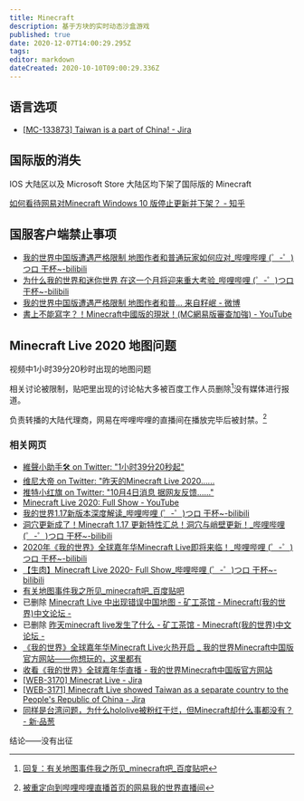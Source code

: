 ```yaml
---
title: Minecraft
description: 基于方块的实时动态沙盒游戏
published: true
date: 2020-12-07T14:00:29.295Z
tags: 
editor: markdown
dateCreated: 2020-10-10T09:00:29.336Z
---
```


语言选项
--------

+ [[MC-133873] Taiwan is a part of China! - Jira](https://web.archive.org/web/20201005125722/https://bugs.mojang.com/browse/MC-133873)

国际版的消失
------------

IOS 大陆区以及 Microsoft Store 大陆区均下架了国际版的 Minecraft

[如何看待网易对Minecraft Windows 10 版停止更新并下架？ - 知乎](https://web.archive.org/web/20201004155309/https://www.zhihu.com/question/64111647)

国服客户端禁止事项
------------------

+ [我的世界中国版遭遇严格限制 地图作者和普通玩家如何应对_哔哩哔哩 (゜-゜)つロ 干杯~-bilibili](https://archive.vn/X4LnI "https://www.bilibili.com/video/av540524788/")
+ [为什么我的世界和迷你世界 在这一个月将迎来重大考验_哔哩哔哩 (゜-゜)つロ 干杯~-bilibili](https://archive.is/lA0iA "https://www.bilibili.com/video/av925518412/")
+ [我的世界中国版遭遇严格限制 地图作者和普... 来自籽岷 - 微博](https://archive.vn/f6JDR "https://www.weibo.com/3159686244/J04BByPcd")
+ [書上不能寫字？！Minecraft中國版的現狀！(MC網易版審查加強) - YouTube](https://archive.is/F2M7z "https://www.youtube.com/watch?v=JwEJocioFY0")

<!--
+ [【 好奇七七 】極權政府管不到的禁書天堂？開箱 Minecraft 虛擬圖書館！《 好奇七七探索日記 》EP 008 - YouTube](https://archive.is/OE2On "https://www.youtube.com/watch?v=JwEJocioFY0")
-->

Minecraft Live 2020 地图问题
----------------------------

视频中1小时39分20秒时出现的地图问题

相关讨论被限制，贴吧里出现的讨论帖大多被百度工作人员删除[^20201207133919]没有媒体进行报道。

[^20201207133919]: [回复：有关地图事件我之所见_minecraft吧_百度贴吧](https://web.archive.org/web/20201207133919/https://tieba.baidu.com/p/6997026671?pn=2)


负责转播的大陆代理商，网易在哔哩哔哩的直播间在播放完毕后被封禁。[^sTYVi]

[^sTYVi]: [被重定向到哔哩哔哩直播首页的网易我的世界直播间](https://archive.is/sTYVi "https://live.bilibili.com/1310115")

### 相关网页


+ [維聲小助手🛠 on Twitter: "1小时39分20秒起"](https://archive.is/v5Jt8 "https://twitter.com/Vop19530615/status/1312637242473549824")
+ [维尼大帝 on Twitter: "昨天的Minecraft Live 2020......](https://archive.is/3dZMn "https://twitter.com/realEmperorPooh/status/1312640474033786880")
+ [推特小红旗 on Twitter: "10月4日消息 据网友反馈......"](https://archive.is/hkd3H "https://twitter.com/Xhnsoc__Redflag/status/1312658532055937026")
+ [Minecraft Live 2020: Full Show - YouTube](https://archive.is/5jjNL "https://www.youtube.com/watch?v=DWZIfsaIgtE")
+ [我的世界1.17新版本深度解读_哔哩哔哩 (゜-゜)つロ 干杯~-bilibili](https://archive.is/BXpKg "https://www.bilibili.com/video/av414772657")
+ [洞穴更新成了！Minecraft 1.17 更新特性汇总！洞穴与峭壁更新！_哔哩哔哩 (゜-゜)つロ 干杯~-bilibili](https://archive.is/oJkSw "https://www.bilibili.com/video/BV1Fv411k7Zg")
+ [2020年《我的世界》全球嘉年华Minecraft Live即将来临！_哔哩哔哩 (゜-゜)つロ 干杯~-bilibili](https://archive.is/JyLTt "https://www.bilibili.com/video/av712221197")
+ [【生肉】Minecraft Live 2020- Full Show_哔哩哔哩 (゜-゜)つロ 干杯~-bilibili](https://archive.is/S4vHD "https://www.bilibili.com/video/av842365730")
+ [有关地图事件我之所见_minecraft吧_百度贴吧](https://archive.is/TOrDY "https://tieba.baidu.com/p/6997026671")
+ 已删除 [Minecraft Live 中出现错误中国地图 - 矿工茶馆 - Minecraft(我的世界)中文论坛 -](https://archive.is/UVmqo "https://www.mcbbs.net/thread-1124398-1-1.html")
+ 已删除 [昨天minecraft live发生了什么 - 矿工茶馆 - Minecraft(我的世界)中文论坛 -](https://web.archive.org/web/20201005124410/https://www.mcbbs.net/thread-1124427-1-1.html)
+ [《我的世界》全球嘉年华Minecraft Live火热开启 _ 我的世界Minecraft中国版官方网站——你想玩的，这里都有](https://web.archive.org/web/20201005124905/https://mc.163.com/news/20200929/29175_907631.html)
+ [收看《我的世界》全球嘉年华直播 - 我的世界Minecraft中国版官方网站](https://web.archive.org/web/20201005124823/https://mc.163.com/2020/minecon/)
+ [[WEB-3170] Minecrat Live - Jira](https://web.archive.org/web/20201005130207/https://bugs.mojang.com/browse/WEB-3170)
+ [[WEB-3171] Minecraft Live showed Taiwan as a separate country to the People's Republic of China - Jira](https://web.archive.org/web/20201005125308/https://bugs.mojang.com/browse/WEB-3171)
+ [同样是台湾问题，为什么hololive被粉红干烂，但Minecraft却什么事都没有？ - 新·品葱](https://web.archive.org/web/20201005125529/https://pincong.rocks/question/31781)

结论——没有出征

<!--如果出征不自由，则出征无意义

一些其他的网址

[Minecraft Live 2020 直播录像（附中文传译）_哔哩哔哩 (゜-゜)つロ 干杯~-bilibili](https://archive.is/5mSl9)
-->
